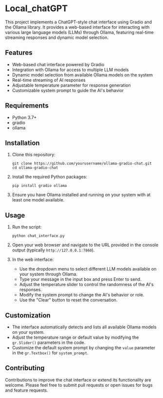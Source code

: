 # Local_chatGPT

This project implements a ChatGPT-style chat interface using Gradio and the Ollama library. It provides a web-based interface for interacting with various large language models (LLMs) through Ollama, featuring real-time streaming responses and dynamic model selection.

## Features

- Web-based chat interface powered by Gradio
- Integration with Ollama for access to multiple LLM models
- Dynamic model selection from available Ollama models on the system
- Real-time streaming of AI responses
- Adjustable temperature parameter for response generation
- Customizable system prompt to guide the AI's behavior

## Requirements

- Python 3.7+
- gradio
- ollama

## Installation

1. Clone this repository:
   ```
   git clone https://github.com/yourusername/ollama-gradio-chat.git
   cd ollama-gradio-chat
   ```

2. Install the required Python packages:
   ```
   pip install gradio ollama
   ```

3. Ensure you have Ollama installed and running on your system with at least one model available.

## Usage

1. Run the script:
   ```
   python chat_interface.py
   ```

2. Open your web browser and navigate to the URL provided in the console output (typically `http://127.0.0.1:7860`).

3. In the web interface:
   - Use the dropdown menu to select different LLM models available on your system through Ollama.
   - Type your message in the input box and press Enter to send.
   - Adjust the temperature slider to control the randomness of the AI's responses.
   - Modify the system prompt to change the AI's behavior or role.
   - Use the "Clear" button to reset the conversation.

## Customization

- The interface automatically detects and lists all available Ollama models on your system.
- Adjust the temperature range or default value by modifying the `gr.Slider()` parameters in the code.
- Customize the default system prompt by changing the `value` parameter in the `gr.Textbox()` for `system_prompt`.

## Contributing

Contributions to improve the chat interface or extend its functionality are welcome. Please feel free to submit pull requests or open issues for bugs and feature requests.

